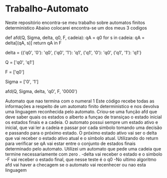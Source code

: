 # Trabalho-Automato
Neste repositório encontra-se meu trabalho sobre automatos finitos deterministico
Abaixo colocarei  encontra-se um dos meus 3 codigos 

def afd(Q, Sigma, delta, q0, F, cadeia):
    qA = q0
    for s in cadeia:
        qA = delta[(qA, s)]
    return qA in F


delta = {('q0', '0'): 'q0', ('q0', '1'): 'q1', ('q1', '0'): 'q0', ('q1', '1'): 'q1'}

Q = ['q0', 'q1']

F = ['q0']

Sigma = ['0', '1']

afd(Q, Sigma, delta, 'q0', F, '0000')

Automato que nao termina com o numeral 1
Este código recebe todas as informações a respeito de um automato finito deterministico e nos devolva uma linguagem reconhecida pelo automato.
Criou-se uma função afd que deve saber quais os estados o alberto a funçao de transiçao o estado inicial os estados finais e a cadeia.
O automato possui sempre um estado ativo e inicial, que vai ler a cadeia e passar por cada simbolo tomando uma decisão e passando para o próximo estado. O próximo estado ativo vai ser o delta que vai receber o estado ativo atual e o símbolo atual. Utilizando do return para verificar se qA vai estar entre o conjunto de estados finais determinado pelo automato.
Utilizei um automato que pede uma cadeia que termine necessariamente com zero .
-delta vai receber o estado e o simbolo
-F vai receber o estado final, que nesse teste é o q0 
-No ultimo algoritmo afd vai haver a checagem se o automato vai recenhecer ou nao esta linguagem
